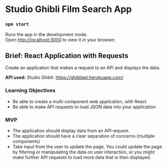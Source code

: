 # Studio Ghibli Film Search App

### `npm start`

Runs the app in the development mode.\
Open [http://localhost:3000](http://localhost:3000) to view it in your browser.



## Brief: React Application with Requests


Create an application that makes a request to an API and displays the data.


**API used:**
Studio Ghibli: https://ghibliapi.herokuapp.com/

### Learning Objectives

- Be able to create a multi-component web application, with React
- Be able to make API requests to load JSON data into your application


### MVP

- The application should display data from an API request.
- The application should have a clear separation of concerns (multiple components)
- Take input from the user to update the page. You could update the page by filtering or manipulating the data on user interaction, or you might make further API requests to load more data that is then displayed.
